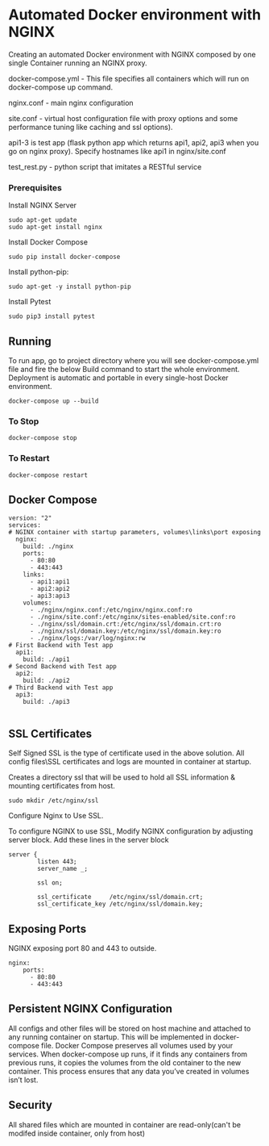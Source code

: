 # Automated Docker environment with NGINX

Creating an automated Docker environment with NGINX composed by one single Container running an NGINX proxy.

docker-compose.yml - This file specifies all containers which will run on docker-compose up command.
 
nginx.conf - main nginx configuration

site.conf - virtual host configuration file with proxy options and some performance tuning like caching and ssl options).

api1-3 is test app (flask python app which returns api1, api2, api3 when you go on nginx proxy).
Specify hostnames like api1 in nginx/site.conf

test_rest.py - python script that imitates a RESTful service

### Prerequisites

Install NGINX Server

```
sudo apt-get update
sudo apt-get install nginx
```

Install Docker Compose 
```
sudo pip install docker-compose
```

Install python-pip:
```
sudo apt-get -y install python-pip
```

Install Pytest
```
sudo pip3 install pytest
```

## Running 

To run app, go to project directory where you will see docker-compose.yml file and fire the below Build command to start the whole environment. Deployment is automatic and portable in every single-host Docker environment.

```
docker-compose up --build 
```

### To Stop


```
docker-compose stop 

```

### To Restart

```
docker-compose restart 
```

## Docker Compose

```
version: "2"
services:
# NGINX container with startup parameters, volumes\links\port exposing
  nginx:
    build: ./nginx
    ports:
      - 80:80
      - 443:443
    links:
      - api1:api1
      - api2:api2
      - api3:api3
    volumes:
      - ./nginx/nginx.conf:/etc/nginx/nginx.conf:ro
      - ./nginx/site.conf:/etc/nginx/sites-enabled/site.conf:ro
      - ./nginx/ssl/domain.crt:/etc/nginx/ssl/domain.crt:ro
      - ./nginx/ssl/domain.key:/etc/nginx/ssl/domain.key:ro
      - ./nginx/logs:/var/log/nginx:rw
# First Backend with Test app
  api1:
    build: ./api1
# Second Backend with Test app
  api2:
    build: ./api2
# Third Backend with Test app
  api3:
    build: ./api3
    
```

## SSL Certificates

Self Signed SSL is the type of certificate used in the above solution.
All config files\SSL certificates and logs are mounted in container at startup.

Creates a directory ssl that will be used to hold all SSL information & mounting certificates from host.
```
sudo mkdir /etc/nginx/ssl
```

Configure Nginx to Use SSL.

To configure NGINX to use SSL, Modify NGINX configuration by adjusting server block. Add these lines in the server block
```
server {
        listen 443;
        server_name _;
        
		ssl on;

		ssl_certificate     /etc/nginx/ssl/domain.crt;
		ssl_certificate_key /etc/nginx/ssl/domain.key;
```

## Exposing Ports
NGINX exposing port 80 and 443 to outside. 
```
nginx:
    ports:
      - 80:80
      - 443:443
```
## Persistent NGINX Configuration

All configs and other files will be stored on host machine and attached to any running container on startup. This will be implemented in docker-compose file. Docker Compose preserves all volumes used by your services. When docker-compose up runs, if it finds any containers from previous runs, it copies the volumes from the old container to the new container. This process ensures that any data you’ve created in volumes isn’t lost.

## Security

All shared files which are mounted in container are read-only(can't be modifed inside container, only from host)

